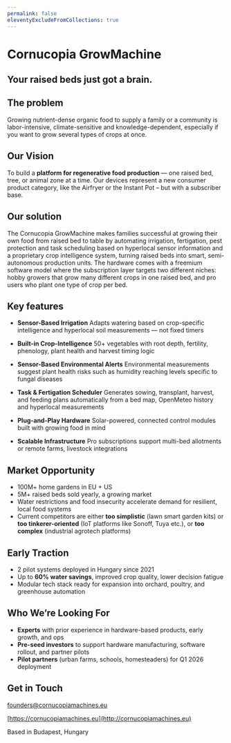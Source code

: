 ```yaml
---
permalink: false
eleventyExcludeFromCollections: true
---
```


# Cornucopia GrowMachine

## **Your raised beds just got a brain.**

## The problem

Growing nutrient-dense organic food to supply a family or a community is labor-intensive, climate-sensitive and knowledge-dependent, especially if you want to grow several types of crops at once.

## Our Vision

To build a **platform for regenerative food production** — one raised bed, tree, or animal zone at a time. Our devices represent a new consumer product category, like the Airfryer or the Instant Pot – but with a subscriber base.

## Our solution

The Cornucopia GrowMachine makes families successful at growing their own food from raised bed to table by automating irrigation, fertigation, pest protection and task scheduling based on hyperlocal sensor information and a proprietary crop intelligence system, turning raised beds into smart, semi-autonomous production units. The hardware comes with a freemium software model where the subscription layer targets two different niches: hobby growers that grow many different crops in one raised bed, and pro users who plant one type of crop per bed.

## Key features

* **Sensor-Based Irrigation**
  Adapts watering based on crop-specific intelligence and hyperlocal soil measurements — not fixed timers

* **Built-in Crop-Intelligence**
  50+ vegetables with root depth, fertility, phenology, plant health and harvest timing logic

* **Sensor-Based Environmental Alerts**
  Environmental measurements suggest plant health risks such as humidity reaching levels specific to fungal diseases

* **Task & Fertigation Scheduler**
  Generates sowing, transplant, harvest, and feeding plans automatically from a bed map, OpenMeteo history and hyperlocal measurements

* **Plug-and-Play Hardware**
  Solar-powered, connected control modules built with growing food in mind

* **Scalable Infrastructure**
  Pro subscriptions support multi-bed allotments or remote farms, livestock integrations

## Market Opportunity

* 100M+ home gardens in EU \+ US
* 5M+ raised beds sold yearly, a growing market
* Water restrictions and food insecurity accelerate demand for resilient, local food systems
* Current competitors are either **too simplistic** (lawn smart garden kits) or **too tinkerer-oriented** (IoT platforms like Sonoff, Tuya etc.), or **too complex** (industrial agrotech platforms)

## Early Traction

* 2 pilot systems deployed in Hungary since 2021
* Up to **60% water savings**, improved crop quality, lower decision fatigue
* Modular tech stack ready for expansion into orchard, poultry, and greenhouse automation

## Who We’re Looking For

* **Experts** with prior experience in hardware-based products, early growth, and ops
* **Pre-seed investors** to support hardware manufacturing, software rollout, and partner pilots
* **Pilot partners** (urban farms, schools, homesteaders) for Q1 2026 deployment

## Get in Touch

[founders@cornucopiamachines.eu](mailto:founders@cornucopiamachines.eu)

[https://cornucopiamachines.eu](http://cornucopiamachines.eu)

Based in Budapest, Hungary
